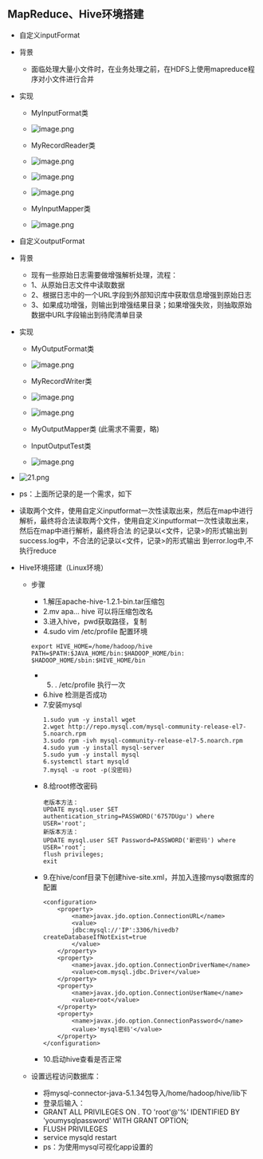 ## MapReduce、Hive环境搭建

* 自定义inputFormat
* 背景
	* 面临处理大量小文件时，在业务处理之前，在HDFS上使用mapreduce程序对小文件进行合并
* 实现

	* MyInputFormat类
	* ![image.png](https://upload-images.jianshu.io/upload_images/14467401-f652b2011db93203.png?imageMogr2/auto-orient/strip%7CimageView2/2/w/1240)

	* MyRecordReader类
	* ![image.png](https://upload-images.jianshu.io/upload_images/14467401-7f4a4b90319a0314.png?imageMogr2/auto-orient/strip%7CimageView2/2/w/1240)
	* ![image.png](https://upload-images.jianshu.io/upload_images/14467401-7c28982773dfd156.png?imageMogr2/auto-orient/strip%7CimageView2/2/w/1240)
	* ![image.png](https://upload-images.jianshu.io/upload_images/14467401-19afe05fb08b940b.png?imageMogr2/auto-orient/strip%7CimageView2/2/w/1240)

	* MyInputMapper类
	* ![image.png](https://upload-images.jianshu.io/upload_images/14467401-3bab8a4a105a3338.png?imageMogr2/auto-orient/strip%7CimageView2/2/w/1240)
	
* 自定义outputFormat
* 背景
	* 现有一些原始日志需要做增强解析处理，流程：
	* 1、从原始日志文件中读取数据
	* 2、根据日志中的一个URL字段到外部知识库中获取信息增强到原始日志
	* 3、如果成功增强，则输出到增强结果目录；如果增强失败，则抽取原始数据中URL字段输出到待爬清单目录
* 实现
	* MyOutputFormat类
	* ![image.png](https://upload-images.jianshu.io/upload_images/14467401-eb1a13ae3c9e1b40.png?imageMogr2/auto-orient/strip%7CimageView2/2/w/1240)

	* MyRecordWriter类
	* ![image.png](https://upload-images.jianshu.io/upload_images/14467401-490fce58c6f9a0ee.png?imageMogr2/auto-orient/strip%7CimageView2/2/w/1240)
	* ![image.png](https://upload-images.jianshu.io/upload_images/14467401-254623b6275bb81f.png?imageMogr2/auto-orient/strip%7CimageView2/2/w/1240)

	* MyOutputMapper类 (此需求不需要，略)
	* InputOutputTest类
	* ![image.png](https://upload-images.jianshu.io/upload_images/14467401-55df6aaa7dc77bff.png?imageMogr2/auto-orient/strip%7CimageView2/2/w/1240)


* ![21.png](https://upload-images.jianshu.io/upload_images/14467401-44d5cb51ac70b279.png?imageMogr2/auto-orient/strip%7CimageView2/2/w/1240)

* ps：上面所记录的是一个需求，如下
* 读取两个文件，使用自定义inputformat一次性读取出来，然后在map中进行解析，最终将合法读取两个文件，使用自定义inputformat一次性读取出来，然后在map中进行解析，最终将合法
  的记录以<文件，记录>的形式输出到success.log中，不合法的记录以<文件，记录>的形式输出
  到error.log中,不执行reduce

* Hive环境搭建（Linux环境）
	* 步骤
		* 1.解压apache-hive-1.2.1-bin.tar压缩包
		* 2.mv apa... hive 可以将压缩包改名
		* 3.进入hive，pwd获取路径，复制
		* 4.sudo vim /etc/profile 配置环境
		```
		export HIVE_HOME=/home/hadoop/hive
		PATH=$PATH:$JAVA_HOME/bin:$HADOOP_HOME/bin:
		$HADOOP_HOME/sbin:$HIVE_HOME/bin
		```
		* 5.  . /etc/profile 执行一次
		* 6.hive 检测是否成功
		* 7.安装mysql
			```
			1.sudo yum -y install wget
			2.wget http://repo.mysql.com/mysql-community-release-el7-5.noarch.rpm
			3.sudo rpm -ivh mysql-community-release-el7-5.noarch.rpm
			4.sudo yum -y install mysql-server
			5.sudo yum -y install mysql
			6.systemctl start mysqld
			7.mysql -u root -p(没密码)

			```
		* 8.给root修改密码
			```
			老版本方法：
			UPDATE mysql.user SET authentication_string=PASSWORD('6757DUgu') where USER='root';
			新版本方法：
			UPDATE mysql.user SET Password=PASSWORD('新密码') where USER='root’;
			flush privileges;
			exit
			```
		* 9.在hive/conf目录下创建hive-site.xml，并加入连接mysql数据库的配置
			```
			<configuration>
				<property>
					<name>javax.jdo.option.ConnectionURL</name>
					<value>
					jdbc:mysql://'IP':3306/hivedb?createDatabaseIfNotExist=true
					</value>
				</property>
				<property>
					<name>javax.jdo.option.ConnectionDriverName</name>
					<value>com.mysql.jdbc.Driver</value>
				</property>
				<property>
					<name>javax.jdo.option.ConnectionUserName</name>
					<value>root</value>
				</property>
				<property>
					<name>javax.jdo.option.ConnectionPassword</name>
					<value>'mysql密码'</value>
				</property>
			</configuration>
			```
		* 10.启动hive查看是否正常
		
	* 设置远程访问数据库：
		* 将mysql-connector-java-5.1.34包导入/home/hadoop/hive/lib下
		* 登录后输入：
		* GRANT ALL PRIVILEGES ON *.* TO 'root'@'%' IDENTIFIED BY 'youmysqlpassword' WITH GRANT OPTION;
		* FLUSH PRIVILEGES
		* service mysqld restart
		* ps：为使用mysql可视化app设置的
